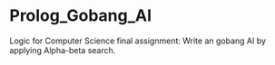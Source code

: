 # Prolog_Gobang_AI
Logic for Computer Science final assignment: Write an gobang AI by applying Alpha-beta search. 
